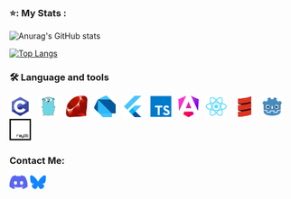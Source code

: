 ### ⭐: My Stats :

![Anurag's GitHub stats](https://github-readme-stats-chi-jade-92.vercel.app/api?username=Adriwang&show_icons=true&theme=radical)

[![Top Langs](https://github-readme-stats.vercel.app/api/top-langs/?username=Adriwang&layout=donut&theme=radical)](github-readme-stats-chi-jade-92.vercel.app)

<h3 align="left">🛠 Language and tools</h3>

<div align="left">

  <div>
    
  <!--h4>
    Main:
  </h4>
  &nbsp;-->
  <a href="https://www.open-std.org/jtc1/sc22/wg14/" target="blank" rel="noreferrer"><img src="Icons/C.svg" height="38" alt="C logo" /></a>
  &nbsp;
  <a href="https://go.dev/" target="blank" rel="noreferrer"><img src="Icons/Go.svg" height="38" alt="Go logo"  /></a>
  &nbsp;
  <a href="https://www.ruby-lang.org/en/" target="blank" rel="noreferrer"><img src="Icons/Ruby.svg" height="38" alt="Ruby logo"  /></a>
  &nbsp;
  <a href="https://dart.dev/" target="blank" rel="noreferrer"><img src="Icons/Dart.svg" height="38" alt="Dart Logo"  /></a>
  &nbsp;
  <a href="https://flutter.dev/" target="blank" rel="noreferrer"><img src="Icons/Flutter.svg" height="38" alt="Flutter Logo"  /></a>
  &nbsp;
  <a href="https://www.typescriptlang.org/" target="blank" rel="noreferrer"><img src="Icons/TypeScript.svg" height="38" alt="TypeScript logo"  /></a>
  &nbsp;
  <a href="https://angular.dev/" target="blank" rel="noreferrer"><img src="Icons/Angular.svg" height="38" alt="AngularJS logo"  /></a>
  &nbsp;
  <a href="https://react.dev/" target="blank" rel="noreferrer"><img src="Icons/React.svg" height="38" alt="React logo"  /></a>
  &nbsp;
  <a href="https://www.scala-lang.org/" target="blank" rel="noreferrer"><img src="Icons/Scala.svg" height="38" alt="Scala logo"  /></a>
  &nbsp;
  <a href="https://godotengine.org/" target="blank" rel="noreferrer"><img src="Icons/Godot.svg" height="38" alt="Godot logo"  /></a>
  &nbsp;
  <a href="https://www.raylib.com/" target="blank" rel="noreferrer"><img src="Icons/Raylib.svg" height="38" alt="Raylib logo"  /></a>
  </div>

  <!--div>
    <h4>
      Secondary:
    </h4>
  &nbsp;
  <a href="https://isocpp.org/">
    <img src="Icons/cplusplus.svg" height="38" alt="C++ logo" />
  </a>
  &nbsp;
  <a href="https://www.python.org/">
    <img src="Icons/Python.svg" height="38" alt="Python logo"  />
  </a>
  &nbsp;
  <a href="https://www.lua.org/">
    <img src="Icons/Lua.svg" height="38" alt="Lua logo"  />
  </a>
  &nbsp;
  </div-->
  
</div>

<h3 align="left">Contact Me:</h3>
<p align="left">
<a href="https://www.discordapp.com/users/511983544269275137" target="blank"><img align="center" src="Icons/Discord.svg" alt="Discord" height="25" /></a>
<a href="https://bsky.app/profile/adriwang.bsky.social" target="blank"><img align="center" src="Icons/Bluesky.svg" alt="Bluesky" height="25" /></a>
</p>

